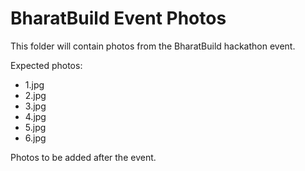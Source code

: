 # BharatBuild Event Photos

This folder will contain photos from the BharatBuild hackathon event.

Expected photos:
- 1.jpg
- 2.jpg
- 3.jpg
- 4.jpg
- 5.jpg
- 6.jpg

Photos to be added after the event.
